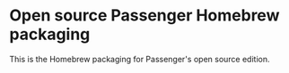 # Open source Passenger Homebrew packaging

This is the Homebrew packaging for Passenger's open source edition.

